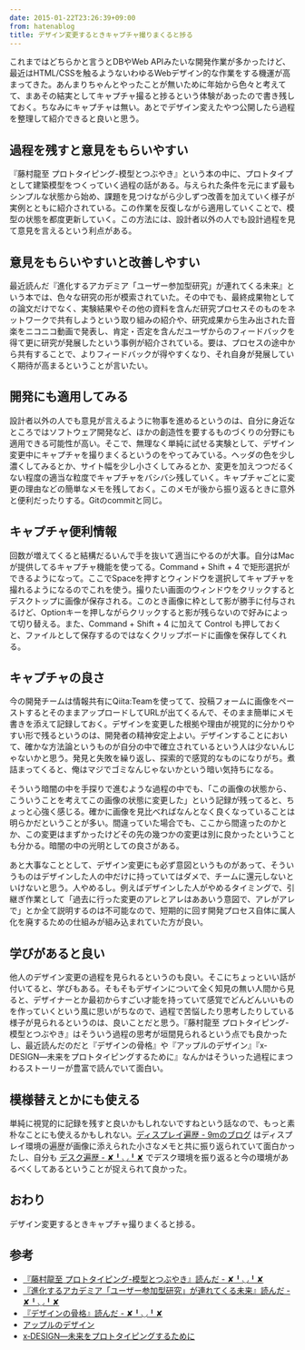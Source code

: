 ```yaml
---
date: 2015-01-22T23:26:39+09:00
from: hatenablog
title: デザイン変更するときキャプチャ撮りまくると捗る
---
```


<p>これまではどちらかと言うとDBやWeb APIみたいな開発作業が多かったけど、最近はHTML/CSSを触るようないわゆるWebデザイン的な作業をする機運が高まってきた。あんまりちゃんとやったことが無いために年始から色々と考えてて、まあその結実としてキャプチャ撮ると捗るという体験があったので書き残しておく。ちなみにキャプチャは無い。あとでデザイン変えたやつ公開したら過程を整理して紹介できると良いと思う。</p>

<h2>過程を残すと意見をもらいやすい</h2>

<p>『藤村龍至 プロトタイピング-模型とつぶやき』という本の中に、プロトタイプとして建築模型をつくっていく過程の話がある。与えられた条件を元にまず最もシンプルな状態から始め、課題を見つけながら少しずつ改善を加えていく様子が実例とともに紹介されている。この作業を反復しながら適用していくことで、模型の状態を都度更新していく。この方法には、設計者以外の人でも設計過程を見て意見を言えるという利点がある。</p>

<h2>意見をもらいやすいと改善しやすい</h2>

<p>最近読んだ『進化するアカデミア「ユーザー参加型研究」が連れてくる未来』という本では、色々な研究の形が模索されていた。その中でも、最終成果物としての論文だけでなく、実験結果やその他の資料を含んだ研究プロセスそのものをネットワークで共有しようという取り組みの紹介や、研究成果から生み出された音楽をニコニコ動画で発表し、肯定・否定を含んだユーザからのフィードバックを得て更に研究が発展したという事例が紹介されている。要は、プロセスの途中から共有することで、よりフィードバックが得やすくなり、それ自身が発展していく期待が高まるということが言いたい。</p>

<h2>開発にも適用してみる</h2>

<p>設計者以外の人でも意見が言えるように物事を進めるというのは、自分に身近なところではソフトウェア開発など、ほかの創造性を要するものづくりの分野にも適用できる可能性が高い。そこで、無理なく単純に試せる実験として、デザイン変更中にキャプチャを撮りまくるというのをやってみている。ヘッダの色を少し濃くしてみるとか、サイト幅を少し小さくしてみるとか、変更を加えつつだるくない程度の適当な粒度でキャプチャをバシバシ残していく。キャプチャごとに変更の理由などの簡単なメモを残しておく。このメモが後から振り返るときに意外と便利だったりする。Gitのcommitと同じ。</p>

<h2>キャプチャ便利情報</h2>

<p>回数が増えてくると結構だるいんで手を抜いて適当にやるのが大事。自分はMacが提供してるキャプチャ機能を使ってる。Command + Shift + 4 で矩形選択ができるようになって。ここでSpaceを押すとウィンドウを選択してキャプチャを撮れるようになるのでこれを使う。撮りたい画面のウィンドウをクリックするとデスクトップに画像が保存される。このとき画像に枠として影が勝手に付与されるけど、Optionキーを押しながらクリックすると影が残らないので好みによって切り替える。また、Command + Shift + 4 に加えて Control も押しておくと、ファイルとして保存するのではなくクリップボードに画像を保存してくれる。</p>

<h2>キャプチャの良さ</h2>

<p>今の開発チームは情報共有にQiita:Teamを使ってて、投稿フォームに画像をペーストするとそのままアップロードしてURLが出てくるんで、そのまま簡単にメモ書きを添えて記録しておく。デザインを変更した根拠や理由が視覚的に分かりやすい形で残るというのは、開発者の精神安定上よい。デザインすることにおいて、確かな方法論というものが自分の中で確立されているという人は少ないんじゃないかと思う。発見と失敗を繰り返し、探索的で感覚的なものになりがち。煮詰まってくると、俺はマジでゴミなんじゃないかという暗い気持ちになる。</p>

<p>そういう暗闇の中を手探りで進むような過程の中でも、「この画像の状態から、こういうことを考えてこの画像の状態に変更した」という記録が残ってると、ちょっと心強く感じる。確かに画像を見比べればなんとなく良くなっていることは明らかだということが多い。間違っていた場合でも、ここから間違ったのかとか、この変更はまずかったけどその先の幾つかの変更は別に良かったということも分かる。暗闇の中の光明としての良さがある。</p>

<p>あと大事なこととして、デザイン変更にも必ず意図というものがあって、そういうものはデザインした人の中だけに持っていてはダメで、チームに還元しないといけないと思う。人やめるし。例えばデザインした人がやめるタイミングで、引継ぎ作業として「過去に行った変更のアレとアレはああいう意図で、アレがアレで」とか全て説明するのは不可能なので、短期的に回す開発プロセス自体に属人化を廃するための仕組みが組み込まれていた方が良い。</p>

<h2>学びがあると良い</h2>

<p>他人のデザイン変更の過程を見られるというのも良い。そこにちょっといい話が付いてると、学びもある。そもそもデザインについて全く知見の無い人間から見ると、デザイナーとか最初からすごい才能を持っていて感覚でどんどんいいものを作っていくという風に思いがちなので、過程で苦悩したり思考したりしている様子が見られるというのは、良いことだと思う。『藤村龍至 プロトタイピング-模型とつぶやき』はそういう過程の思考が垣間見られるという点でも良かったし、最近読んだのだと『デザインの骨格』や『アップルのデザイン』『x‐DESIGN―未来をプロトタイピングするために』なんかはそういった過程にまつわるストーリーが豊富で読んでいて面白い。</p>

<h2>模様替えとかにも使える</h2>

<p>単純に視覚的に記録を残すと良いかもしれないですねという話なので、もっと素朴なことにも使えるかもしれない。<a href="http://blog.kksg.net/posts/pc-display">ディスプレイ遍歴 - 9mのブログ</a> はディスプレイ環境の遍歴が画像に添えられた小さなメモと共に振り返られていて面白かったし、自分も <a href="http://r7kamura.hatenablog.com/entry/2014/12/31/042926">デスク遍歴 - ✘╹◡╹✘</a> でデスク環境を振り返ると今の環境があるべくしてあるということが捉えられて良かった。</p>

<h2>おわり</h2>

<p>デザイン変更するときキャプチャ撮りまくると捗る。</p>

<h2>参考</h2>

<ul>
<li><a href="http://r7kamura.hatenablog.com/entry/2015/01/12/023116">『藤村龍至 プロトタイピング-模型とつぶやき』読んだ - ✘╹◡╹✘</a></li>
<li><a href="http://r7kamura.hatenablog.com/entry/2015/01/11/184934">『進化するアカデミア「ユーザー参加型研究」が連れてくる未来』読んだ - ✘╹◡╹✘</a></li>
<li><a href="http://r7kamura.hatenablog.com/entry/2014/12/29/221251">『デザインの骨格』読んだ - ✘╹◡╹✘</a></li>
<li><a href="http://www.amazon.co.jp/dp/B00GXW3W0O/r7kamura-22">アップルのデザイン</a></li>
<li><a href="http://www.amazon.co.jp/dp/4766420128/r7kamura-22">x‐DESIGN―未来をプロトタイピングするために</a></li>
</ul>


